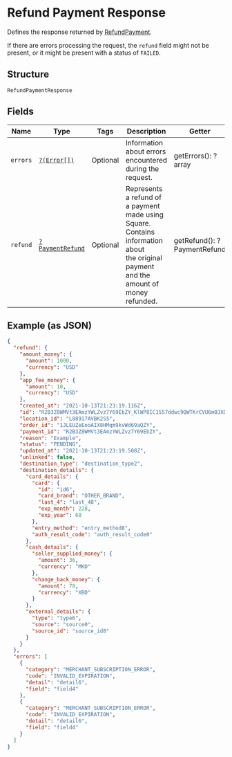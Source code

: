 
# Refund Payment Response

Defines the response returned by
[RefundPayment](../../doc/apis/refunds.md#refund-payment).

If there are errors processing the request, the `refund` field might not be
present, or it might be present with a status of `FAILED`.

## Structure

`RefundPaymentResponse`

## Fields

| Name | Type | Tags | Description | Getter | Setter |
|  --- | --- | --- | --- | --- | --- |
| `errors` | [`?(Error[])`](../../doc/models/error.md) | Optional | Information about errors encountered during the request. | getErrors(): ?array | setErrors(?array errors): void |
| `refund` | [`?PaymentRefund`](../../doc/models/payment-refund.md) | Optional | Represents a refund of a payment made using Square. Contains information about<br>the original payment and the amount of money refunded. | getRefund(): ?PaymentRefund | setRefund(?PaymentRefund refund): void |

## Example (as JSON)

```json
{
  "refund": {
    "amount_money": {
      "amount": 1000,
      "currency": "USD"
    },
    "app_fee_money": {
      "amount": 10,
      "currency": "USD"
    },
    "created_at": "2021-10-13T21:23:19.116Z",
    "id": "R2B3Z8WMVt3EAmzYWLZvz7Y69EbZY_KlWP8IC1557ddwc9QWTKrCVU6m0JXDz15R2Qym5eQfR",
    "location_id": "L88917AVBK2S5",
    "order_id": "1JLEUZeEooAIX8HMqm9kvWd69aQZY",
    "payment_id": "R2B3Z8WMVt3EAmzYWLZvz7Y69EbZY",
    "reason": "Example",
    "status": "PENDING",
    "updated_at": "2021-10-13T21:23:19.508Z",
    "unlinked": false,
    "destination_type": "destination_type2",
    "destination_details": {
      "card_details": {
        "card": {
          "id": "id6",
          "card_brand": "OTHER_BRAND",
          "last_4": "last_48",
          "exp_month": 228,
          "exp_year": 68
        },
        "entry_method": "entry_method8",
        "auth_result_code": "auth_result_code0"
      },
      "cash_details": {
        "seller_supplied_money": {
          "amount": 36,
          "currency": "MKD"
        },
        "change_back_money": {
          "amount": 78,
          "currency": "XBD"
        }
      },
      "external_details": {
        "type": "type6",
        "source": "source0",
        "source_id": "source_id8"
      }
    }
  },
  "errors": [
    {
      "category": "MERCHANT_SUBSCRIPTION_ERROR",
      "code": "INVALID_EXPIRATION",
      "detail": "detail6",
      "field": "field4"
    },
    {
      "category": "MERCHANT_SUBSCRIPTION_ERROR",
      "code": "INVALID_EXPIRATION",
      "detail": "detail6",
      "field": "field4"
    }
  ]
}
```


